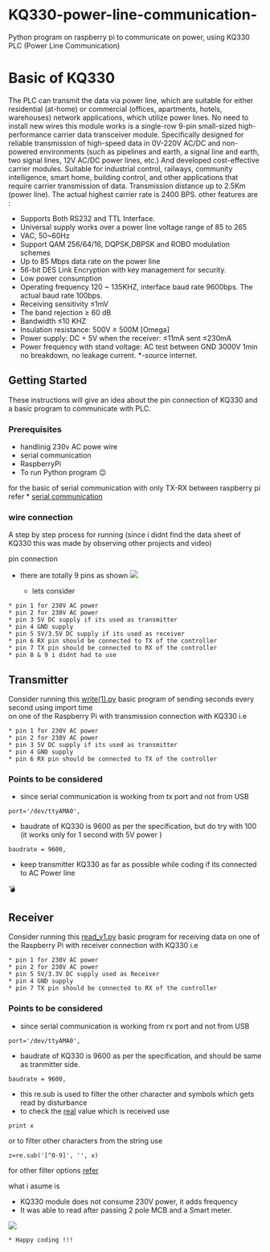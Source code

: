 # KQ330-power-line-communication-
Python program on raspberry pi to communicate on power, using KQ330 PLC (Power Line Communication)

# Basic of KQ330
The PLC can transmit the data via power line, which are suitable for either residential (at-home) or commercial (offices, apartments, hotels, warehouses) network applications, which utilize power lines. No need to install new wires 
this module works  is a single-row 9-pin small-sized high-performance carrier data transceiver module. Specifically designed for reliable transmission of high-speed data in 0V-220V AC/DC and non-powered environments (such as pipelines and earth, a signal line and earth, two signal lines, 12V AC/DC power lines, etc.) And developed cost-effective carrier modules. Suitable for industrial control, railways, community intelligence, smart home, building control, and other applications that require carrier transmission of data. Transmission distance up to 2.5Km (power line). The actual highest carrier rate is 2400 BPS. 
other  features are :
* Supports Both RS232 and TTL Interface.
* Universal supply works over a power line voltage range of 85 to 265 
* VAC, 50~60Hz
* Support QAM 256/64/16, DQPSK,DBPSK and ROBO modulation schemes
* Up to 85 Mbps data rate on the power line    
* 56-bit DES Link Encryption with key management for security.
* Low power consumption
* Operating frequency 120 ~ 135KHZ, interface baud rate 9600bps. The actual baud rate 100bps.
* Receiving sensitivity ≤1mV
* The band rejection ≥ 60 dB  
* Bandwidth ≤10 KHZ    
* Insulation resistance:  500V  ≥ 500M [Omega]
* Power supply: DC + 5V when the receiver: ≤11mA sent ≤230mA
* Power frequency with stand voltage: AC test between GND 3000V 1min no breakdown, no leakage current.
  *-source internet.



## Getting Started

These instructions will give an idea about the pin connection of KQ330 and a basic program to communicate with PLC.

### Prerequisites
* handlinig 230v AC powe wire
* serial communication
* RaspberryPi
* To run Python program :wink:

for the basic of serial communication with only TX-RX between raspberry pi refer * [serial communication](https://github.com/santoshkrishnanr/serial-communication-in-python) 

### wire connection 

A step by step process for running (since i didnt find the data sheet of KQ330 this was made by observing other projects and video)

pin connection   
* there are totally 9 pins as shown 
![](https://github.com/santoshkrishnanr/KQ330-power-line-communication-/blob/master/Kq330.jpg)

   * lets consider 

```
* pin 1 for 230V AC power
* pin 2 for 230V AC power
* pin 3 5V DC supply if its used as transmitter 
* pin 4 GND supply
* pin 5 5V/3.5V DC supply if its used as receiver 
* pin 6 RX pin should be connected to TX of the controller 
* pin 7 TX pin should be connected to RX of the controller 
* pin 8 & 9 i didnt had to use 
```
## Transmitter

Consider running this [write(1).py](https://github.com/santoshkrishnanr/KQ330-power-line-communication-/blob/master/write(1).py) basic program of sending seconds every second using import time  
on one of the Raspberry Pi with transmission connection with KQ330 i.e
```
* pin 1 for 230V AC power
* pin 2 for 230V AC power
* pin 3 5V DC supply if its used as transmitter 
* pin 4 GND supply
* pin 6 RX pin should be connected to TX of the controller 
```


  ### Points to be considered 

* since serial communication is working from tx port and not from USB 
```
port='/dev/ttyAMA0',
```

* baudrate of KQ330 is 9600 as per the specification, but do try with 100  (it works only for 1 second with 5V power )
```
baudrate = 9600,
```

* keep transmitter KQ330 as far as possible while coding if its connected to AC Power line   

:bomb:


## Receiver

Consider running this [read_v1.py](https://github.com/santoshkrishnanr/KQ330-power-line-communication-/blob/master/read_v1.py) basic program for receiving data 
on one of the Raspberry Pi with receiver connection with KQ330 i.e
```
* pin 1 for 230V AC power
* pin 2 for 230V AC power
* pin 5 5V/3.3V DC supply used as Receiver
* pin 4 GND supply
* pin 7 TX pin should be connected to RX of the controller 
```


  ### Points to be considered 

* since serial communication is working from rx port and not from USB 
```
port='/dev/ttyAMA0',
```

* baudrate of KQ330 is 9600 as per the specification, and should be same as tranmitter side.
```
baudrate = 9600,
```
* this re.sub is used to filter the other character and symbols which gets read by disturbance
* to check the [real](https://github.com/santoshkrishnanr/KQ330-power-line-communication-/blob/master/result%20(1).jpeg) value which is received use 
```
print x
```
or to filter other characters from the string use 
```
z=re.sub('[^0-9]', '', x)
```
for other filter options [refer](https://docs.python.org/3/library/re.html)


what i asume  is 
* KQ330 module does not consume 230V power, it adds frequency
* It was able to read after passing 2 pole MCB and a Smart meter.

![](https://github.com/santoshkrishnanr/KQ330-power-line-communication-/blob/master/pi%20with%20KQ330.jpeg)

    * Happy coding !!!



